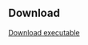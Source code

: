 ## Download

[Download executable](https://github.com/your-username/your-repo-name/suites/<suite-id>/artifacts/<artifact-id>)
